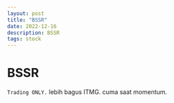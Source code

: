 ```yaml
---
layout: post
title: "BSSR"
date: 2022-12-16
description: BSSR
tags: stock
---
```


# BSSR

`Trading ONLY.` lebih bagus ITMG. cuma saat momentum.